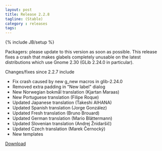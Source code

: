 ```yaml
---
layout: post
title: Release 2.2.8
tagline: (Stable)
category : releases
tags:
---
```

{% include JB/setup %}

Packagers: please update to this version as soon as possible. This release fixes a crash that makes glabels completely unusable on the latest distributions which use Gnome 2.30 (GLib 2.24.0 in particular).

Changes/fixes since 2.2.7 include

- Fix crash caused by new g_new macros in glib-2.24.0
- Removed extra padding in "New label" dialog
- New Norwegian bokmål translation (Kjartan Maraas)
- New Portuguese translation (Filipe Roque)
- Updated Japanese translation (Takeshi AIHANA)
- Updated Spanish translation (Jorge González)
- Updated Fresh translation (Bruno Brouard)
- Updated German translation (Mario Blättermann)
- Updated Slovenian translation (Andrej Žnidaršič)
- Updated Czech translation (Marek Černocký)
- New templates

[Download](/pages/download.html)
